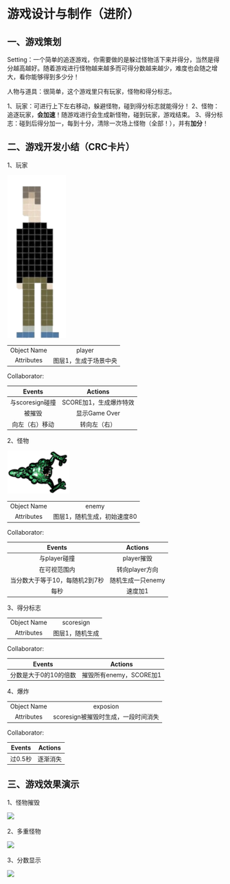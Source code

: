 # 游戏设计与制作（进阶）
## 一、游戏策划
Setting：一个简单的追逐游戏，你需要做的是躲过怪物活下来并得分，当然是得分越高越好。随着游戏进行怪物越来越多而可得分数越来越少，难度也会随之增大，看你能够得到多少分！

人物与道具：很简单，这个游戏里只有玩家，怪物和得分标志。

1、玩家：可进行上下左右移动，躲避怪物，碰到得分标志就能得分！
2、怪物：追逐玩家，**会加速**！随游戏进行会生成新怪物，碰到玩家，游戏结束。
3、得分标志：碰到后得分加一，每到十分，清除一次场上怪物（全部！），并有**加分**！

## 二、游戏开发小结（CRC卡片）
1、玩家

![](images/player.PNG)

|||
|:--:|:--:|
|Object Name|player|
|Attributes|图层1，生成于场景中央|

Collaborator:

|Events|Actions|
|:--:|:--:|
|与scoresign碰撞|SCORE加1，生成爆炸特效|
|被摧毁|显示Game Over|
|向左（右）移动|转向左（右）|

2、怪物

![](images/monster.PNG)

|||
|:--:|:--:|
|Object Name|enemy|
|Attributes|图层1，随机生成，初始速度80|

Collaborator:

|Events|Actions|
|:--:|:--:|
|与player碰撞|player摧毁|
|在可视范围内|转向player方向|
|当分数大于等于10，每随机2到7秒|随机生成一只enemy|
|每秒|速度加1|

3、得分标志

|||
|:--:|:--:|
|Object Name|scoresign|
|Attributes|图层1，随机生成|

Collaborator:

|Events|Actions|
|:--:|:--:|
|分数是大于0的10的倍数|摧毁所有enemy，SCORE加1|

4、爆炸

|||
|:--:|:--:|
|Object Name|exposion|
|Attributes|scoresign被摧毁时生成，一段时间消失|

Collaborator:

|Events|Actions|
|:--:|:--:|
|过0.5秒|逐渐消失|

## 三、游戏效果演示

1、怪物摧毁

![](images/游戏进阶1.gif)

2、多重怪物

![](images/游戏进阶2.gif)

3、分数显示

![](images/游戏进阶3.gif)
